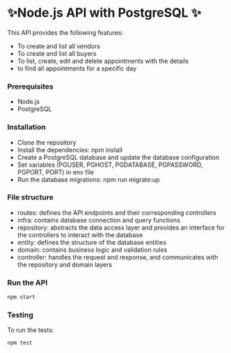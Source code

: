 # ✨Node.js API with PostgreSQL ✨

This API provides the following features:

- To create and list all vendors
- To create and list all buyers
- To list, create, edit and delete appointments with the details
- to find all appointments for a specific day

### Prerequisites

- Node.js
- PostgreSQL

### Installation

- Clone the repository
- Install the dependencies: npm install
- Create a PostgreSQL database and update the database configuration
- Set variables (PGUSER, PGHOST, PGDATABASE, PGPASSWORD, PGPORT, PORT) in env file
- Run the database migrations: npm run migrate:up

### File structure

- routes: defines the API endpoints and their corresponding controllers
- infra: contains database connection and query functions
- repository: abstracts the data access layer and provides an interface for the controllers to interact with the database
- entity: defines the structure of the database entities
- domain: contains business logic and validation rules
- controller: handles the request and response, and communicates with the repository and domain layers

### Run the API

```sh
npm start
```

### Testing

To run the tests:

```sh
npm test
```
